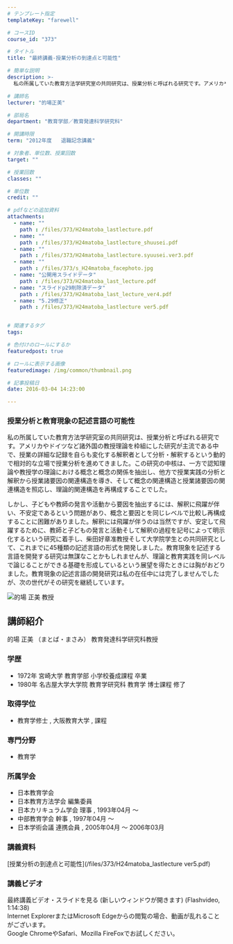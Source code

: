 ```yaml
---
# テンプレート指定
templateKey: "farewell"

# コースID
course_id: "373"

# タイトル
title: "最終講義-授業分析の到達点と可能性"

# 簡単な説明
description: >-
  私の所属していた教育方法学研究室の共同研究は、授業分析と呼ばれる研究です。アメリカやドイツなど諸外国の教授理論を枠組にした研究が主流である中で、授業の詳細な記録を自らも変化する解釈者として分析・解...

# 講師名
lecturer: "的場正美"

# 部局名
department: "教育学部／教育発達科学研究科"

# 開講時限
term: "2012年度	退職記念講義"

# 対象者、単位数、授業回数
target: ""

# 授業回数
classes: ""

# 単位数
credit: ""

# pdfなどの追加資料
attachments: 
  - name: "" 
    path : /files/373/H24matoba_lastlecture.pdf
  - name: "" 
    path : /files/373/H24matoba_lastlecture_shuusei.pdf
  - name: "" 
    path : /files/373/H24matoba_lastlecture.syuusei.ver3.pdf
  - name: "" 
    path : /files/373/s_H24matoba_facephoto.jpg
  - name: "公開用スライドデータ" 
    path : /files/373/H24matoba_last_lecture.pdf
  - name: "スライドp29削除済データ" 
    path : /files/373/H24matoba_last_lecture_ver4.pdf
  - name: "5.29修正" 
    path : /files/373/H24matoba_lastlecture ver5.pdf


# 関連するタグ
tags:

# 色付けのロールにするか
featuredpost: true

# ロールに表示する画像
featuredimage: /img/common/thumbnail.png

# 記事投稿日
date: 2016-03-04 14:23:00

---
```

### 授業分析と教育現象の記述言語の可能性 

私の所属していた教育方法学研究室の共同研究は、授業分析と呼ばれる研究です。アメリカやドイツなど諸外国の教授理論を枠組にした研究が主流である中で、授業の詳細な記録を自らも変化する解釈者として分析・解釈するという動的で相対的な立場で授業分析を進めてきました。この研究の中核は、一方で認知理論や教授学の理論における概念と概念の関係を抽出し、他方で授業実践の分析と解釈から授業諸要因の関連構造を導き、そして概念の関連構造と授業諸要因の関連構造を照応し、理論的関連構造を再構成することでした。 

しかし、子どもや教師の発言や活動から要因を抽出するには、解釈に飛躍が伴い、不安定であるという問題があり、概念と要因とを同じレベルで比較し再構成することに困難がありました。解釈には飛躍が伴うのは当然ですが、安定して飛躍するために、教師と子どもの発言と活動そして解釈の過程を記号によって明示化するという研究に着手し、柴田好章准教授そして大学院学生との共同研究として、これまでに45種類の記述言語の形式を開発しました。教育現象を記述する言語を開発する研究は無謀なことかもしれませんが、理論と教育実践を同レベルで論じることができる基礎を形成しているという展望を得たときには胸がおどりました。教育現象の記述言語の開発研究は私の在任中には完了しませんでしたが、次の世代がその研究を継続しています。

![的場 正美 教授](/files/373/s_H24matoba_facephoto.jpg) 
## 講師紹介

的場 正美 （まとば・まさみ） 教育発達科学研究科教授 

### 学歴

  * 1972年 宮崎大学 教育学部 小学校養成課程 卒業
  * 1980年 名古屋大学大学院 教育学研究科 教育学 博士課程 修了

### 取得学位

  * 教育学修士 , 大阪教育大学 , 課程

### 専門分野

  * 教育学

### 所属学会

  * 日本教育学会
  * 日本教育方法学会 編集委員
  * 日本カリキュラム学会 理事 , 1993年04月 〜
  * 中部教育学会 幹事 , 1997年04月 〜
  * 日本学術会議 連携会員 , 2005年04月 〜 2006年03月
### 講義資料


[授業分析の到達点と可能性](/files/373/H24matoba_lastlecture ver5.pdf) 

### 講義ビデオ

最終講義ビデオ・スライドを見る (新しいウィンドウが開きます) (Flashvideo, 1:14:38)  
Internet ExplorerまたはMicrosoft Edgeからの閲覧の場合、動画が乱れることがございます。  
Google ChromeやSafari、Mozilla FireFoxでお試しください。